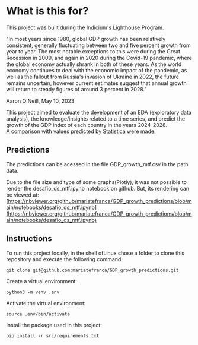 # What is this for?

This project was built during the Indicium's Lighthouse Program.

"In most years since 1980, global GDP growth has been relatively consistent, generally fluctuating between two and five percent growth from year to year. The most notable exceptions to this were during the Great Recession in 2009, and again in 2020 during the Covid-19 pandemic, where the global economy actually shrank in both of these years. As the world economy continues to deal with the economic impact of the pandemic, as well as the fallout from Russia's invasion of Ukraine in 2022, the future remains uncertain, however current estimates suggest that annual growth will return to steady figures of around 3 percent in 2028."

Aaron O'Neill, May 10, 2023

This project aimed to evaluate the development of an EDA (exploratory data analysis), the knowledge/insights related to a time series, and predict the growth of the GDP index of each country in the years 2024-2028.   
 A comparison with values predicted by Statistica were made.

## Predictions

The predictions can be acessed in the file GDP_growth_mtf.csv in the path data.

Due to the file size and type of some graphs(Plotly), it was not possible to render the desafio_ds_mtf.ipynb notebook on github. But, its rendering can be viewed at: [https://nbviewer.org/github/mariatefranca/GDP_growth_predictions/blob/main/notebooks/desafio_ds_mtf.ipynb](https://nbviewer.org/github/mariatefranca/GDP_growth_predictions/blob/main/notebooks/desafio_ds_mtf.ipynb)

## Instructions

To run this project locally, in the shell ofLinux chose a folder to clone this repository and execute the following command:

``git clone git@github.com:mariatefranca/GDP_growth_predictions.git``

Create a virtual environment:

``python3 -m venv .env``

Activate the virtual environment:

``source .env/bin/activate``

Install the package used in this project:

``pip install -r src/requirements.txt``




